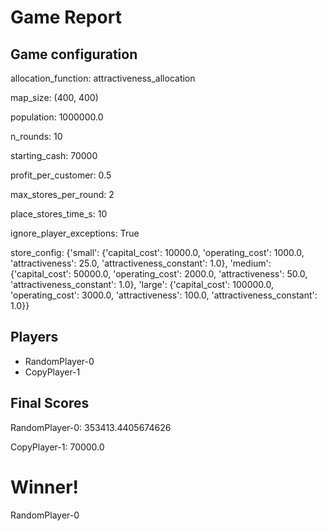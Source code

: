 # Game Report
## Game configuration
allocation_function: attractiveness_allocation

map_size: (400, 400)

population: 1000000.0

n_rounds: 10

starting_cash: 70000

profit_per_customer: 0.5

max_stores_per_round: 2

place_stores_time_s: 10

ignore_player_exceptions: True

store_config: {'small': {'capital_cost': 10000.0, 'operating_cost': 1000.0, 'attractiveness': 25.0, 'attractiveness_constant': 1.0}, 'medium': {'capital_cost': 50000.0, 'operating_cost': 2000.0, 'attractiveness': 50.0, 'attractiveness_constant': 1.0}, 'large': {'capital_cost': 100000.0, 'operating_cost': 3000.0, 'attractiveness': 100.0, 'attractiveness_constant': 1.0}}

## Players
- RandomPlayer-0
- CopyPlayer-1
## Final Scores
RandomPlayer-0: 353413.4405674626

CopyPlayer-1: 70000.0

# Winner!
RandomPlayer-0
